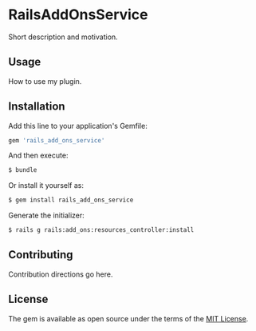 # RailsAddOnsService
Short description and motivation.

## Usage
How to use my plugin.

## Installation
Add this line to your application's Gemfile:

```ruby
gem 'rails_add_ons_service'
```

And then execute:
```bash
$ bundle
```

Or install it yourself as:
```bash
$ gem install rails_add_ons_service
```

Generate the initializer:

```bash
$ rails g rails:add_ons:resources_controller:install
```

## Contributing
Contribution directions go here.

## License
The gem is available as open source under the terms of the [MIT License](http://opensource.org/licenses/MIT).
